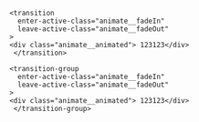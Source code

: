 
          <transition
            enter-active-class="animate__fadeIn"
            leave-active-class="animate__fadeOut"
          >
          <div class="animate__animated"> 123123</div>
           </transition>

          <transition-group
            enter-active-class="animate__fadeIn"
            leave-active-class="animate__fadeOut"
          >
          <div class="animate__animated"> 123123</div>
           </transition-group>